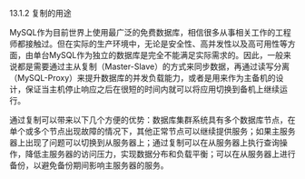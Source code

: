 #### 
  13.1.2 复制的用途


MySQL作为目前世界上使用最广泛的免费数据库，相信很多从事相关工作的工程师都接触过。但在实际的生产环境中，无论是安全性、高并发性以及高可用性等方面，由单台MySQL作为独立的数据库是完全不能满足实际需求的。因此，一般来说都是需要通过主从复制（Master-Slave）的方式来同步数据，再通过读写分离（MySQL-Proxy）来提升数据库的并发负载能力，或者是用来作为主备机的设计，保证当主机停止响应之后在很短的时间内就可以将应用切换到备机上继续运行。

通过复制可以带来以下几个方便的优势：数据库集群系统具有多个数据库节点，在单个或多个节点出现故障的情况下，其他正常节点可以继续提供服务；如果主服务器上出现了问题可以切换到从服务器上；通过复制可以在从服务器上执行查询操作，降低主服务器的访问压力，实现数据分布和负载平衡；可以在从服务器上进行备份，以避免备份期间影响主服务器的服务。


